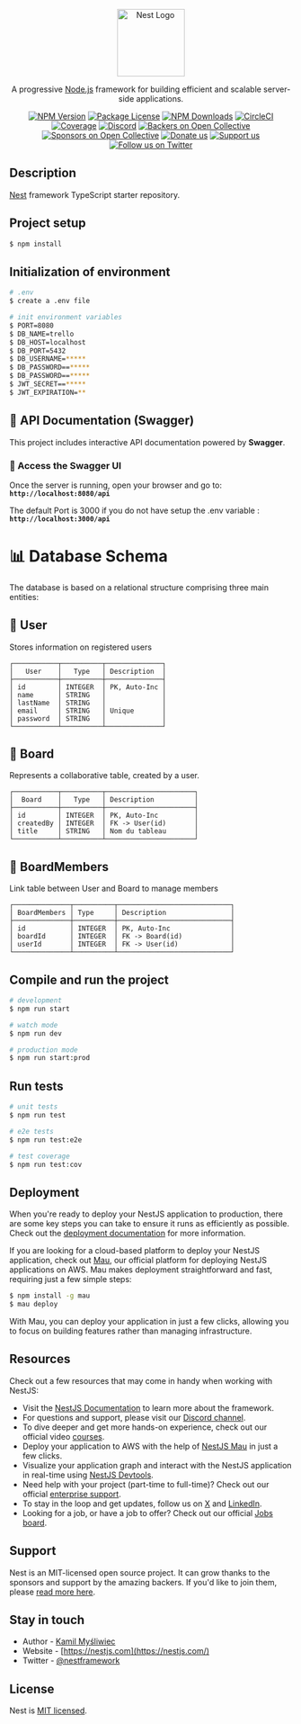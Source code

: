 <p align="center">
  <a href="http://nestjs.com/" target="blank"><img src="https://nestjs.com/img/logo-small.svg" width="120" alt="Nest Logo" /></a>
</p>

[circleci-image]: https://img.shields.io/circleci/build/github/nestjs/nest/master?token=abc123def456
[circleci-url]: https://circleci.com/gh/nestjs/nest

  <p align="center">A progressive <a href="http://nodejs.org" target="_blank">Node.js</a> framework for building efficient and scalable server-side applications.</p>
    <p align="center">
<a href="https://www.npmjs.com/~nestjscore" target="_blank"><img src="https://img.shields.io/npm/v/@nestjs/core.svg" alt="NPM Version" /></a>
<a href="https://www.npmjs.com/~nestjscore" target="_blank"><img src="https://img.shields.io/npm/l/@nestjs/core.svg" alt="Package License" /></a>
<a href="https://www.npmjs.com/~nestjscore" target="_blank"><img src="https://img.shields.io/npm/dm/@nestjs/common.svg" alt="NPM Downloads" /></a>
<a href="https://circleci.com/gh/nestjs/nest" target="_blank"><img src="https://img.shields.io/circleci/build/github/nestjs/nest/master" alt="CircleCI" /></a>
<a href="https://coveralls.io/github/nestjs/nest?branch=master" target="_blank"><img src="https://coveralls.io/repos/github/nestjs/nest/badge.svg?branch=master#9" alt="Coverage" /></a>
<a href="https://discord.gg/G7Qnnhy" target="_blank"><img src="https://img.shields.io/badge/discord-online-brightgreen.svg" alt="Discord"/></a>
<a href="https://opencollective.com/nest#backer" target="_blank"><img src="https://opencollective.com/nest/backers/badge.svg" alt="Backers on Open Collective" /></a>
<a href="https://opencollective.com/nest#sponsor" target="_blank"><img src="https://opencollective.com/nest/sponsors/badge.svg" alt="Sponsors on Open Collective" /></a>
  <a href="https://paypal.me/kamilmysliwiec" target="_blank"><img src="https://img.shields.io/badge/Donate-PayPal-ff3f59.svg" alt="Donate us"/></a>
    <a href="https://opencollective.com/nest#sponsor"  target="_blank"><img src="https://img.shields.io/badge/Support%20us-Open%20Collective-41B883.svg" alt="Support us"></a>
  <a href="https://twitter.com/nestframework" target="_blank"><img src="https://img.shields.io/twitter/follow/nestframework.svg?style=social&label=Follow" alt="Follow us on Twitter"></a>
</p>
  <!--[![Backers on Open Collective](https://opencollective.com/nest/backers/badge.svg)](https://opencollective.com/nest#backer)
  [![Sponsors on Open Collective](https://opencollective.com/nest/sponsors/badge.svg)](https://opencollective.com/nest#sponsor)-->

## Description

[Nest](https://github.com/nestjs/nest) framework TypeScript starter repository.

## Project setup

```bash
$ npm install
```

## Initialization of environment

```bash
# .env
$ create a .env file

# init environment variables
$ PORT=8080
$ DB_NAME=trello
$ DB_HOST=localhost
$ DB_PORT=5432
$ DB_USERNAME=*****
$ DB_PASSWORD==*****
$ DB_PASSWORD==*****
$ JWT_SECRET==*****
$ JWT_EXPIRATION=**
```

## 📖 API Documentation (Swagger)

This project includes interactive API documentation powered by **Swagger**.

### 🔗 Access the Swagger UI

Once the server is running, open your browser and go to: **`http://localhost:8080/api`**

The default Port is 3000 if you do not have setup the .env variable : **`http://localhost:3000/api`**

# 📊 Database Schema

The database is based on a relational structure comprising three main entities:

## 🔹 User

Stores information on registered users

```plaintext
┌───────────┬──────────┬──────────────┐
│   User    │   Type   │ Description  │
├───────────┼──────────┼──────────────┤
│ id        │ INTEGER  │ PK, Auto-Inc │
│ name      │ STRING   │              │
│ lastName  │ STRING   │              │
│ email     │ STRING   │ Unique       │
│ password  │ STRING   │              │
└───────────┴──────────┴──────────────┘
```

## 🔹 Board

Represents a collaborative table, created by a user.

```plaintext
┌───────────┬──────────┬──────────────────────┐
│  Board    │   Type   │ Description          │
├───────────┼──────────┼──────────────────────┤
│ id        │ INTEGER  │ PK, Auto-Inc         │
│ createdBy │ INTEGER  │ FK -> User(id)       │
│ title     │ STRING   │ Nom du tableau       │
└───────────┴──────────┴──────────────────────┘
```

## 🔹 BoardMembers

Link table between User and Board to manage members

```plaintext
┌──────────────┬──────────┬────────────────────────────┐
│ BoardMembers │ Type     │ Description                │
├──────────────┼──────────┼────────────────────────────┤
│ id           │ INTEGER  │ PK, Auto-Inc               │
│ boardId      │ INTEGER  │ FK -> Board(id)            │
│ userId       │ INTEGER  │ FK -> User(id)             │
└──────────────┴──────────┴────────────────────────────┘
```

## Compile and run the project

```bash
# development
$ npm run start

# watch mode
$ npm run dev

# production mode
$ npm run start:prod
```

## Run tests

```bash
# unit tests
$ npm run test

# e2e tests
$ npm run test:e2e

# test coverage
$ npm run test:cov
```

## Deployment

When you're ready to deploy your NestJS application to production, there are some key steps you can take to ensure it runs as efficiently as possible. Check out the [deployment documentation](https://docs.nestjs.com/deployment) for more information.

If you are looking for a cloud-based platform to deploy your NestJS application, check out [Mau](https://mau.nestjs.com), our official platform for deploying NestJS applications on AWS. Mau makes deployment straightforward and fast, requiring just a few simple steps:

```bash
$ npm install -g mau
$ mau deploy
```

With Mau, you can deploy your application in just a few clicks, allowing you to focus on building features rather than managing infrastructure.

## Resources

Check out a few resources that may come in handy when working with NestJS:

- Visit the [NestJS Documentation](https://docs.nestjs.com) to learn more about the framework.
- For questions and support, please visit our [Discord channel](https://discord.gg/G7Qnnhy).
- To dive deeper and get more hands-on experience, check out our official video [courses](https://courses.nestjs.com/).
- Deploy your application to AWS with the help of [NestJS Mau](https://mau.nestjs.com) in just a few clicks.
- Visualize your application graph and interact with the NestJS application in real-time using [NestJS Devtools](https://devtools.nestjs.com).
- Need help with your project (part-time to full-time)? Check out our official [enterprise support](https://enterprise.nestjs.com).
- To stay in the loop and get updates, follow us on [X](https://x.com/nestframework) and [LinkedIn](https://linkedin.com/company/nestjs).
- Looking for a job, or have a job to offer? Check out our official [Jobs board](https://jobs.nestjs.com).

## Support

Nest is an MIT-licensed open source project. It can grow thanks to the sponsors and support by the amazing backers. If you'd like to join them, please [read more here](https://docs.nestjs.com/support).

## Stay in touch

- Author - [Kamil Myśliwiec](https://twitter.com/kammysliwiec)
- Website - [https://nestjs.com](https://nestjs.com/)
- Twitter - [@nestframework](https://twitter.com/nestframework)

## License

Nest is [MIT licensed](https://github.com/nestjs/nest/blob/master/LICENSE).
